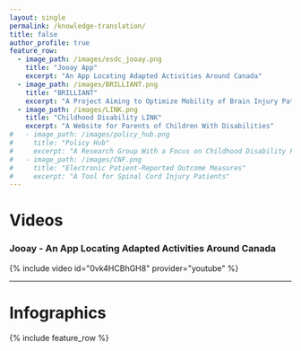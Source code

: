 ```yaml
---
layout: single
permalink: /knowledge-translation/
title: false
author_profile: true
feature_row:
  - image_path: /images/esdc_jooay.png
    title: "Jooay App"
    excerpt: "An App Locating Adapted Activities Around Canada"
  - image_path: /images/BRILLIANT.png
    title: "BRILLIANT"
    excerpt: "A Project Aiming to Optimize Mobility of Brain Injury Patients"
  - image_path: /images/LINK.png
    title: "Childhood Disability LINK"
    excerpt: "A Website for Parents of Children With Disabilities"
#   - image_path: /images/policy_hub.png
#     title: "Policy Hub"
#     excerpt: "A Research Group With a Focus on Childhood Disability Policy"
#   - image_path: /images/CNF.png
#     title: "Electronic Patient-Reported Outcome Measures"
#     excerpt: "A Tool for Spinal Cord Injury Patients"
---
```


# Videos

### Jooay - An App Locating Adapted Activities Around Canada
{% include video id="0vk4HCBhGH8" provider="youtube" %}

------

# Infographics

{% include feature_row %}

<!-- ### Jooay - An App Locating Adapted Activities Around Canada
{% include figure image_path="/images/esdc_jooay.png" width="10" height="YYY"%}

------

### Childhood Disability LINK - A Website for Parents of Children With Disabilities
{% include figure image_path="/images/LINK.png"%}

------

### Policy Hub - A Research Group With a Focus on Childhood Disability Policy
{% include figure image_path="/images/policy_hub.png"%}

------

### Electronic Patient-Reported Outcome Measures - A Tool for Spinal Cord Injury Patients
{% include figure image_path="/images/CNF.png"%}

------

### BRILLIANT - A Project Aiming to Optimize Mobility of Brain Injury Patients
{% include figure image_path="/images/BRILLIANT.png"%} -->